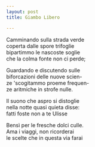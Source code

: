 ```yaml
---
layout: post
title: Giambo Libero

---
```


Camminando sulla strada verde  
coperta dalle spore trifoglie  
bipartimmo  le nascoste soglie  
che la colma fonte non ci perde;  


Guardando e discutendo sulle  
biforcazioni delle nuove scien-    
ze 'scogitammo proeme frequen-    
ze aritmiche in strofe nulle.  

Il suono che aspro si distoglie  
nella notte quasi quieta disse:  
fatti  foste non a te Ulisse  

Bensì per le fresche dolci culle.  
Ama i viaggi, non ricorderai  
le scelte che in questa via farai  
